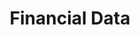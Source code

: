 ---
title: "Financial Data"
service_image_url: "/images/single_service_02.jpg"
service_content: "Sed ut dolor in augue cursus ultrices. Vivamus mauris turpis, auctor vel facilisis in, tincidunt vel diam. Sed vitae scelerisque orci. Nunc non magna orci. Aliquam commodo mauris ante, quis posuere nibh vestibulum sit amet Pellentesque pretium, massa at placerat vehicula, neque turpis pulvinar tortor, eget convallis lorem odio non tortor. Donec massa est, fermentum sit amet felis ac, maximus luctus elit. Vivamus aliquet, dolor id imperdiet imperdiet, dui diam aliquet dui, a euismod metus enim ac velit. Vivamus eu tristique odio, vel tristique quam."
type: "finance"




---